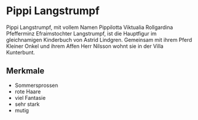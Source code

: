 # Pippi Langstrumpf
Pippi Langstrumpf, mit vollem Namen Pippilotta Viktualia Rollgardina Pfefferminz Efraimstochter Langstrumpf, 
ist die Hauptfigur im gleichnamigen Kinderbuch von Astrid Lindgren.
Gemeinsam mit ihrem Pferd Kleiner Onkel und ihrem Affen Herr Nilsson wohnt sie in der Villa Kunterbunt.

## Merkmale
* Sommersprossen
* rote Haare
* viel Fantasie
* sehr stark
* mutig